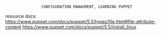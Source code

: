                     CONFIGURATION MANAGMENT, LEARNING PUPPET
resource docs:  https://www.puppet.com/docs/puppet/5.5/types/file.html#file-attribute-content
https://www.puppet.com/docs/puppet/5.5/install_linux